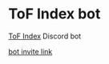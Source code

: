 # ToF Index bot
[ToF Index](https://toweroffantasy.info) Discord bot


[bot invite link](https://discord.com/api/oauth2/authorize?client_id=1098749007154643035&permissions=412317183040&scope=bot)

